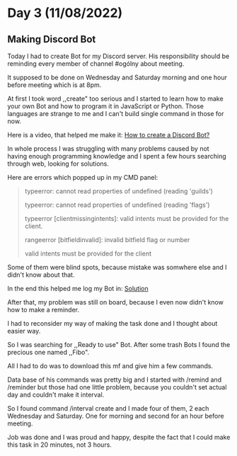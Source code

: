 # Day 3 (11/08/2022)

## Making Discord Bot

Today I had to create Bot for my Discord server.
His responsibility should be reminding every member of channel #ogólny about meeting.

It supposed to be done on Wednesday and Saturday morning and one hour before meeting which is at 8pm.

At first I took word ,,create" too serious and I started to learn how to make your own Bot and how to program it in JavaScript or Python. Those languages are strange to me and I can't build single command in those for now.

Here is a video, that helped me make it: [How to create a Discord Bot?](https://www.youtube.com/watch?v=b-OP7mdESQo "How to create a Discord Bot?")

In whole process I was struggling with many problems caused by not having enough programming knowledge and I spent a few hours searching through web, looking for solutions.

Here are errors which popped up in my CMD panel:

>typeerror: cannot read properties of undefined (reading 'guilds')
>
>typeerror: cannot read properties of undefined (reading 'flags')
>
>typeerror [clientmissingintents]: valid intents must be provided for the client.
>
>rangeerror [bitfieldinvalid]: invalid bitfield flag or number
>
>valid intents must be provided for the client

Some of them were blind spots, because mistake was somwhere else and I didn't know about that.

In the end this helped me log my Bot in:
[Solution](https://www.youtube.com/watch?v=HiX3vyhtBWU "Strange foreign video that helped :D")

After that, my problem was still on board, because I even now didn't know how to make a reminder.

I had to reconsider my way of making the task done and I thought about easier way.

So I was searching for ,,Ready to use" Bot. After some trash Bots I found the precious one named ,,Fibo".

All I had to do was to download this mf and give him a few commands.

Data base of his commands was pretty big and I started with /remind and /reminder but those had one little problem, because you couldn't set actual day and couldn't make it interval.

So I found command /interval create and I made four of them, 2 each Wednesday and Saturday. One for morning and second for an hour before meeting.

Job was done and I was proud and happy, despite the fact that I could make this task in 20 minutes, not 3 hours.

